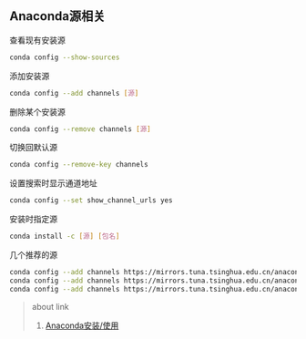 ## Anaconda源相关

查看现有安装源

```sh
conda config --show-sources
```

添加安装源

```sh
conda config --add channels [源]
```

删除某个安装源

```sh
conda config --remove channels [源]
```

切换回默认源

```sh
conda config --remove-key channels
```

设置搜索时显示通道地址

```sh
conda config --set show_channel_urls yes
```

安装时指定源

```sh
conda install -c [源] [包名]
```

几个推荐的源

```sh
conda config --add channels https://mirrors.tuna.tsinghua.edu.cn/anaconda/pkgs/free/
conda config --add channels https://mirrors.tuna.tsinghua.edu.cn/anaconda/pkgs/main/
conda config --add channels https://mirrors.tuna.tsinghua.edu.cn/anaconda/cloud/pytorch/
```

> about link
> 1. [Anaconda安装/使用](Ubuntu%E5%AE%89%E8%A3%85%26%E4%BD%BF%E7%94%A8anaconda.md)